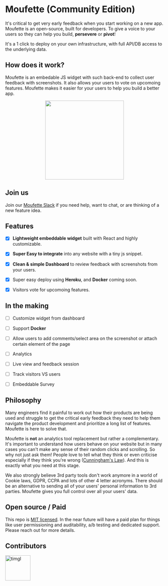 <!-- <img src="https://moufette-public.s3.amazonaws.com/website-assets/cover.png" width="100%"> -->

# Moufette (Community Edition)

It's critical to get very early feedback when you start working on a new app. Moufette is an open-source, built for developers. To give a voice to your users so they can help you build, **persevere** or **pivot**!

It's a 1 click to deploy on your own infrastructure, with full API/DB access to the underlying data.

## How does it work?

Moufette is an embedable JS widget with such back-end to collect user feedback with screenshots. It also allows your users to vote on upcomoing features. Moufette makes it easier for your users to help you build a better app.

<p align="center">
<img src="https://moufette-public.s3.amazonaws.com/website-assets/widget.gif" width="250px">
</p>

## Join us

Join our [Moufette Slack](https://join.slack.com/t/moufette/shared_invite/zt-dv3xmgo3-lX1ssk~nifGrhUtH7OFDFA) if you need help, want to chat, or are thinking of a new feature idea.


## Features

- [x] **Lightweight embeddable widget** built with React and highly customizable.
- [x] **Super Easy to integrate** into any website with a tiny js snippet. 
- [x] **Clean & simple Dashboard** to review feedback with screenshots from your users.
- [x] Super easy deploy using **Heroku**, and **Docker** coming soon.
- [x] Visitors vote for upcomoing features.


## In the making
- [ ] Customize widget from dashboard
- [ ] Support **Docker**
- [ ] Allow users to add comments/select area on the screenshot or attach certain element of the page
- [ ] Analytics
- [ ] Live view and feedback session
- [ ] Track visitors VS users
- [ ] Embeddable Survey


## Philosophy

Many engineers find it painful to work out how their products are being used and struggle to get the critical early feedback they need to help them navigate the product development and prioritize a long list of features. Moufette is here to solve that.

Moufette is **not** an analytics tool replacement but rather a complementary. It's important to understand how users behave on your website but in many cases you can't make any sense of their random clicks and scrolling. So why not just ask them! People love to tell what they think or even criticise especially if they think you're wrong ([Cunningham's Law](https://meta.wikimedia.org/wiki/Cunningham%27s_Law)). And this is exactly what you need at this stage.

We also strongly believe 3rd party tools don't work anymore in a world of Cookie laws, GDPR, CCPA and lots of other 4 letter acronyms. There should be an alternative to sending all of your users' personal information to 3rd parties. Moufette gives you full control over all your users' data.

## Open source / Paid

This repo is [MIT licensed](/LICENSE). In the near future will have a paid plan for things like user permissioning and auditability, a/b testing and dedicated support. Please reach out for more details.

## Contributors
[//]: contributor-faces
<a href="https://github.com/jamalx31"><img src="https://avatars1.githubusercontent.com/u/3521238?v=4" title="timgl" width="80" height="80"></a>